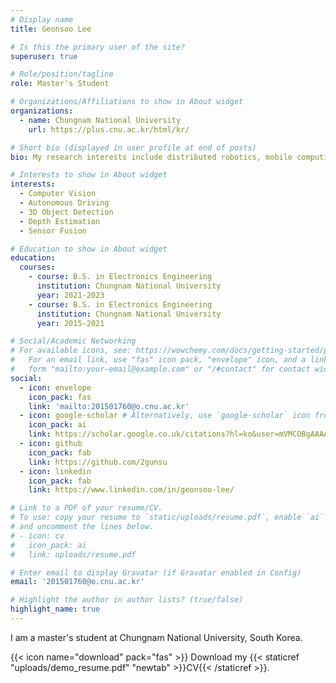 ```yaml
---
# Display name
title: Geonsoo Lee

# Is this the primary user of the site?
superuser: true

# Role/position/tagline
role: Master's Student

# Organizations/Affiliations to show in About widget
organizations:
  - name: Chungnam National University
    url: https://plus.cnu.ac.kr/html/kr/

# Short bio (displayed in user profile at end of posts)
bio: My research interests include distributed robotics, mobile computing and programmable matter.

# Interests to show in About widget
interests:
  - Computer Vision
  - Autonomous Driving
  - 3D Object Detection
  - Depth Estimation
  - Sensor Fusion

# Education to show in About widget
education:
  courses:
    - course: B.S. in Electronics Engineering
      institution: Chungnam National University
      year: 2021-2023
    - course: B.S. in Electronics Engineering
      institution: Chungnam National University
      year: 2015-2021

# Social/Academic Networking
# For available icons, see: https://wowchemy.com/docs/getting-started/page-builder/#icons
#   For an email link, use "fas" icon pack, "envelope" icon, and a link in the
#   form "mailto:your-email@example.com" or "/#contact" for contact widget.
social:
  - icon: envelope
    icon_pack: fas
    link: 'mailto:201501760@o.cnu.ac.kr'
  - icon: google-scholar # Alternatively, use `google-scholar` icon from `ai` icon pack
    icon_pack: ai
    link: https://scholar.google.co.uk/citations?hl=ko&user=mVMCOBgAAAAJ
  - icon: github
    icon_pack: fab
    link: https://github.com/2gunsu
  - icon: linkedin
    icon_pack: fab
    link: https://www.linkedin.com/in/geonsoo-lee/

# Link to a PDF of your resume/CV.
# To use: copy your resume to `static/uploads/resume.pdf`, enable `ai` icons in `params.toml`,
# and uncomment the lines below.
# - icon: cv
#   icon_pack: ai
#   link: uploads/resume.pdf

# Enter email to display Gravatar (if Gravatar enabled in Config)
email: '201501760@o.cnu.ac.kr'

# Highlight the author in author lists? (true/false)
highlight_name: true
---
```


I am a master's student at Chungnam National University, South Korea.  

{{< icon name="download" pack="fas" >}} Download my {{< staticref "uploads/demo_resume.pdf" "newtab" >}}CV{{< /staticref >}}.
